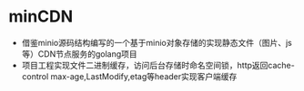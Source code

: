 # minCDN
* 借鉴minio源码结构编写的一个基于minio对象存储的实现静态文件（图片、js等）CDN节点服务的golang项目
* 项目工程实现文件二进制缓存，访问后台存储时命名空间锁，http返回cache-control max-age,LastModify,etag等header实现客户端缓存
